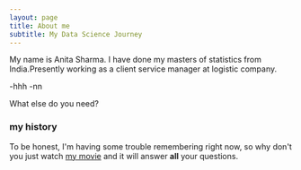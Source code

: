 ```yaml
---
layout: page
title: About me
subtitle: My Data Science Journey
---
```


My name is Anita Sharma. I have done my masters of statistics from India.Presently working as a client service manager at logistic company.

-hhh
-nn

What else do you need?

### my history

To be honest, I'm having some trouble remembering right now, so why don't you just watch [my movie](http://en.wikipedia.org/wiki/The_Princess_Bride_%28film%29) and it will answer **all** your questions.

